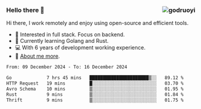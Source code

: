 ### Hello there 👋 <img align="right" src="https://github-readme-stats.vercel.app/api?username=godruoyi&show_icons=true" alt="godruoyi" />

Hi there, I work remotely and enjoy using open-source and efficient tools.

- 🔭 Interested in full stack. Focus on backend.
- 🌱 Currently learning Golang and Rust.
- 💻 With 6 years of development working experience.
- 👒 [About me more](https://godruoyi.com/posts/about-godruoyi).



<!--START_SECTION:waka-->

```txt
From: 09 December 2024 - To: 16 December 2024

Go             7 hrs 45 mins   ██████████████████████▒░░   89.12 %
HTTP Request   19 mins         █░░░░░░░░░░░░░░░░░░░░░░░░   03.70 %
Avro Schema    10 mins         ▒░░░░░░░░░░░░░░░░░░░░░░░░   01.95 %
Rust           9 mins          ▒░░░░░░░░░░░░░░░░░░░░░░░░   01.84 %
Thrift         9 mins          ▒░░░░░░░░░░░░░░░░░░░░░░░░   01.75 %
```

<!--END_SECTION:waka-->
